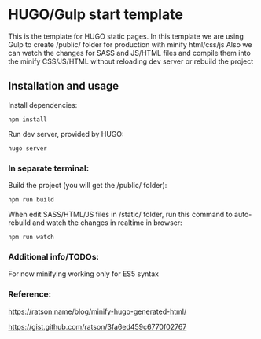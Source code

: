 # HUGO/Gulp start template

This is the template for HUGO static pages. In this template we are using Gulp to create /public/ folder for production with minify html/css/js
Also we can watch the changes for SASS and JS/HTML files and compile them into the minify CSS/JS/HTML without reloading dev server or rebuild the project

## Installation and usage

Install dependencies:
```
npm install
```
Run dev server, provided by HUGO:
```
hugo server
```

### In separate terminal:

Build the project (you will get the /public/ folder):
 ```
npm run build
 ```
When edit SASS/HTML/JS files in /static/ folder, run this command to auto-rebuild and watch the changes in realtime in browser:
 ```
npm run watch
 ```

### Additional info/TODOs:
For now minifying working only for ES5 syntax

### Reference:
https://ratson.name/blog/minify-hugo-generated-html/

https://gist.github.com/ratson/3fa6ed459c6770f02767